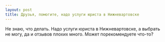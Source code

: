 ```yaml
---
layout: post 
title: Друзья, помогите, надо услуги юриста в Нижневартовске 
--- 
```

Не знаю, что делать. Надо услуги юриста в Нижневартовске, а выбрать не могу, да и отзывов плохих много. Может порекомендуете что-то?
